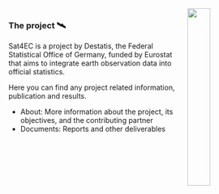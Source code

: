 <img align="right" src="https://user-images.githubusercontent.com/130641822/231975777-437f63f2-8e35-45ae-8f0c-3c7d7e69b778.jpg" width="30%" >

### The project 🛰

Sat4EC is a project by Destatis, the Federal Statistical Office of Germany, funded by Eurostat that aims to integrate earth observation data into official statistics.

Here you can find any project related information, publication and results.

- About: More information about the project, its objectives, and the contributing partner
- Documents: Reports and other deliverables


